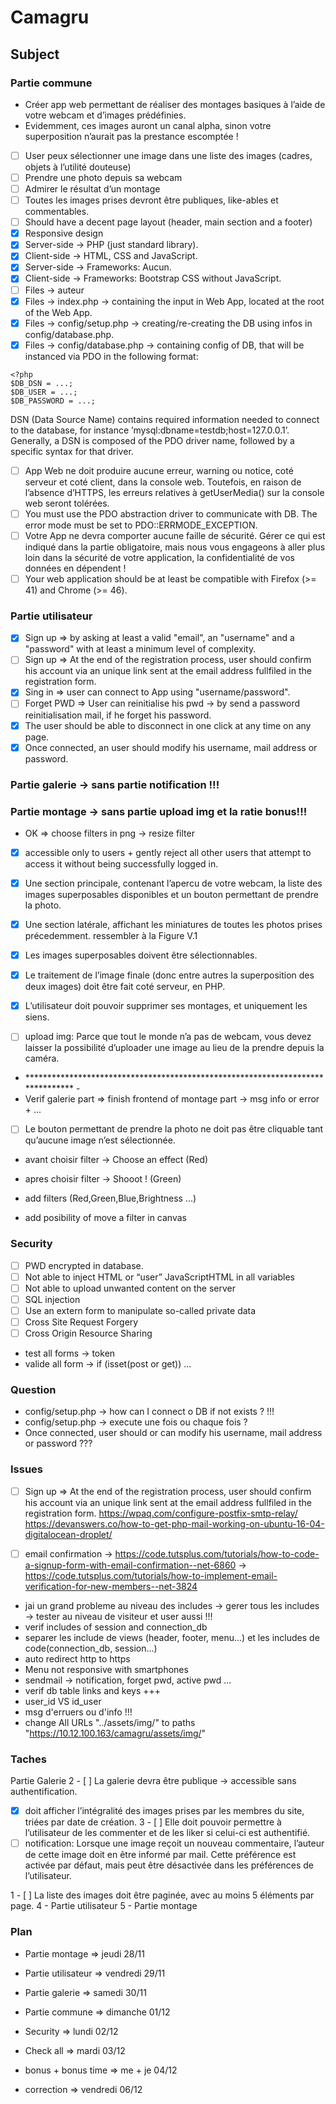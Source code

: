 # Camagru

## Subject

### Partie commune
- Créer app web permettant de réaliser des montages basiques à l’aide de votre webcam et d’images prédéfinies.
- Evidemment, ces images auront un canal alpha, sinon votre superposition n’aurait pas la prestance escomptée !

- [ ] User peux sélectionner une image dans une liste des images (cadres, objets à l’utilité douteuse)
- [ ] Prendre une photo depuis sa webcam
- [ ] Admirer le résultat d’un montage
- [ ] Toutes les images prises devront être publiques, like-ables et commentables.
- [ ] Should have a decent page layout (header, main section and a footer)
- [x] Responsive design
- [x] Server-side -> PHP (just standard library).
- [x] Client-side -> HTML, CSS and JavaScript.
- [x] Server-side -> Frameworks: Aucun. 
- [x] Client-side -> Frameworks: Bootstrap CSS without JavaScript.
- [ ] Files -> auteur
- [x] Files -> index.php -> containing the input in Web App, located at the root of the Web App.
- [x] Files -> config/setup.php -> creating/re-creating the DB using infos in config/database.php.
- [x] Files -> config/database.php -> containing config of DB, that will be instanced via PDO in the following format:
```
<?php
$DB_DSN = ...;
$DB_USER = ...;
$DB_PASSWORD = ...;
```
DSN (Data Source Name) contains required information needed to connect to the database, for instance ’mysql:dbname=testdb;host=127.0.0.1’. 
Generally, a DSN is composed of the PDO driver name, followed by a specific syntax for that driver. 
- [ ] App Web ne doit produire aucune erreur, warning ou notice, coté serveur et coté client, dans la console web. Toutefois, en raison de l’absence d’HTTPS, les erreurs relatives à getUserMedia() sur la console web seront tolérées.
- [ ] You must use the PDO abstraction driver to communicate with DB. The error mode must be set to PDO::ERRMODE_EXCEPTION.
- [ ] Votre App ne devra comporter aucune faille de sécurité. Gérer ce qui est indiqué dans la partie obligatoire, mais nous vous engageons à aller plus loin dans la sécurité de votre application, la confidentialité de
vos données en dépendent !
- [ ] Your web application should be at least be compatible with Firefox (>= 41) and Chrome (>= 46).

### Partie utilisateur
- [x] Sign up => by asking at least a valid "email", an "username" and a "password" with at least a minimum level of complexity.
- [ ] Sign up => At the end of the registration process, user should confirm his account via an unique link sent at the email address fullfiled in the registration form.
- [x] Sing in => user can connect to App using "username/password". 
- [ ] Forget PWD => User can reinitialise his pwd -> by send a password reinitialisation mail, if he forget his password.
- [x] The user should be able to disconnect in one click at any time on any page.
- [x] Once connected, an user should modify his username, mail address or password.

### Partie galerie -> sans partie notification !!!


### Partie montage -> sans partie upload img et la ratie bonus!!!
- OK => choose filters in png -> resize filter
- [x] accessible only to users + gently reject all other users that attempt to access it without being successfully logged in.
- [x] Une section principale, contenant l’apercu de votre webcam, la liste des images superposables disponibles et un bouton permettant de prendre la photo.
- [x] Une section latérale, affichant les miniatures de toutes les photos prises précedemment. ressembler à la Figure V.1
- [x] Les images superposables doivent être sélectionnables.
- [x] Le traitement de l’image finale (donc entre autres la superposition des deux images) doit être fait coté serveur, en PHP.
- [x] L’utilisateur doit pouvoir supprimer ses montages, et uniquement les siens.

- [ ] upload img: Parce que tout le monde n’a pas de webcam, vous devez laisser la possibilité d’uploader une image au lieu de la prendre depuis la caméra.

- ******************************************************************************* -
- Verif galerie part => finish frontend of montage part -> msg info or error + ...
- [ ] Le bouton permettant de prendre la photo ne doit pas être cliquable tant qu’aucune image n’est sélectionnée.
- avant choisir filter -> Choose an effect (Red)
- apres choisir filter -> Shooot ! (Green)

- add filters (Red,Green,Blue,Brightness ...)
- add posibility of move a filter in canvas 

### Security 
- [ ] PWD encrypted in database.
- [ ] Not able to inject HTML or “user” JavaScriptHTML in all variables
- [ ] Not able to upload unwanted content on the server
- [ ] SQL injection
- [ ] Use an extern form to manipulate so-called private data
- [ ] Cross Site Request Forgery
- [ ] Cross Origin Resource Sharing
- test all forms -> token
- valide all form -> if (isset(post or get)) ...

### Question
- config/setup.php -> how can I connect o DB if not exists ? !!!
- config/setup.php -> execute une fois ou chaque fois ?
- Once connected, user should or can modify his username, mail address or password ???

### Issues
* [ ] Sign up => At the end of the registration process, user should confirm his account via an unique link sent at the email address fullfiled in the registration form.
https://wpaq.com/configure-postfix-smtp-relay/
https://devanswers.co/how-to-get-php-mail-working-on-ubuntu-16-04-digitalocean-droplet/
 
* [ ] email confirmation -> https://code.tutsplus.com/tutorials/how-to-code-a-signup-form-with-email-confirmation--net-6860
                         -> https://code.tutsplus.com/tutorials/how-to-implement-email-verification-for-new-members--net-3824

* jai un grand probleme au niveau des includes -> gerer tous les includes -> tester au niveau de visiteur et user aussi !!!
* verif includes of session and connection_db
* separer les include de views (header, footer, menu...) et les includes de code(connection_db, session...)
* auto redirect http to https
* Menu not responsive with smartphones
* sendmail -> notification, forget pwd, active pwd ...
* verif db table links and keys +++
* user_id VS id_user
* msg d'erruers ou d'info !!!
* change All URLs "../assets/img/" to paths "https://10.12.100.163/camagru/assets/img/"

### Taches 
Partie Galerie
2 - [ ] La galerie devra être publique -> accessible sans authentification. 
- [x] doit afficher l’intégralité des images prises par les membres du site, triées par date de création. 
3 - [ ] Elle doit pouvoir permettre à l’utilisateur de les commenter et de les liker si celui-ci est authentifié.
- [ ] notification: Lorsque une image reçoit un nouveau commentaire, l’auteur de cette image doit en être informé par mail. Cette préférence est activée par défaut, mais peut être désactivée dans les préférences de l’utilisateur.

1 - [ ] La liste des images doit être paginée, avec au moins 5 éléments par page.
4 - Partie utilisateur
5 - Partie montage

### Plan
 
- Partie montage        => jeudi    28/11
- Partie utilisateur    => vendredi 29/11
- Partie galerie        => samedi   30/11

- Partie commune        => dimanche 01/12
- Security              => lundi    02/12 
- Check all             => mardi    03/12
- bonus + bonus time    => me + je  04/12
- correction            => vendredi 06/12 


